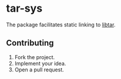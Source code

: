 # tar-sys

The package facilitates static linking to [libtar][1].

## Contributing

1. Fork the project.
2. Implement your idea.
3. Open a pull request.

[1]: http://www.feep.net/libtar
